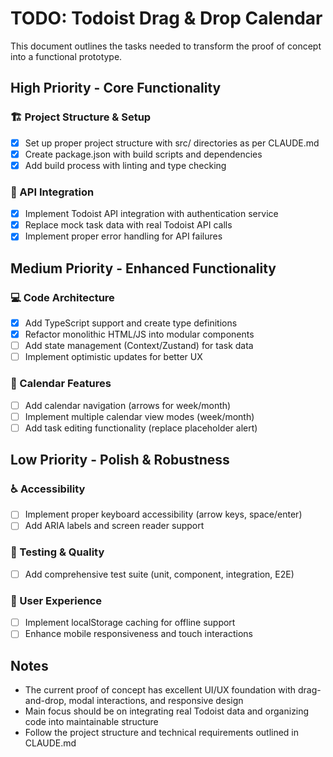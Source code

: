 # TODO: Todoist Drag & Drop Calendar

This document outlines the tasks needed to transform the proof of concept into a functional prototype.

## High Priority - Core Functionality

### 🏗️ Project Structure & Setup
- [x] Set up proper project structure with src/ directories as per CLAUDE.md
- [x] Create package.json with build scripts and dependencies
- [x] Add build process with linting and type checking

### 🔌 API Integration
- [x] Implement Todoist API integration with authentication service
- [x] Replace mock task data with real Todoist API calls
- [x] Implement proper error handling for API failures

## Medium Priority - Enhanced Functionality

### 💻 Code Architecture
- [x] Add TypeScript support and create type definitions
- [x] Refactor monolithic HTML/JS into modular components
- [ ] Add state management (Context/Zustand) for task data
- [ ] Implement optimistic updates for better UX

### 📅 Calendar Features
- [ ] Add calendar navigation (arrows for week/month)
- [ ] Implement multiple calendar view modes (week/month)
- [ ] Add task editing functionality (replace placeholder alert)

## Low Priority - Polish & Robustness

### ♿ Accessibility
- [ ] Implement proper keyboard accessibility (arrow keys, space/enter)
- [ ] Add ARIA labels and screen reader support

### 🧪 Testing & Quality
- [ ] Add comprehensive test suite (unit, component, integration, E2E)

### 📱 User Experience
- [ ] Implement localStorage caching for offline support
- [ ] Enhance mobile responsiveness and touch interactions

## Notes

- The current proof of concept has excellent UI/UX foundation with drag-and-drop, modal interactions, and responsive design
- Main focus should be on integrating real Todoist data and organizing code into maintainable structure
- Follow the project structure and technical requirements outlined in CLAUDE.md